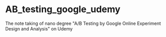 # AB_testing_google_udemy
The note taking of nano degree "A/B Testing by Google Online Experiment Design and Analysis" on Udemy

